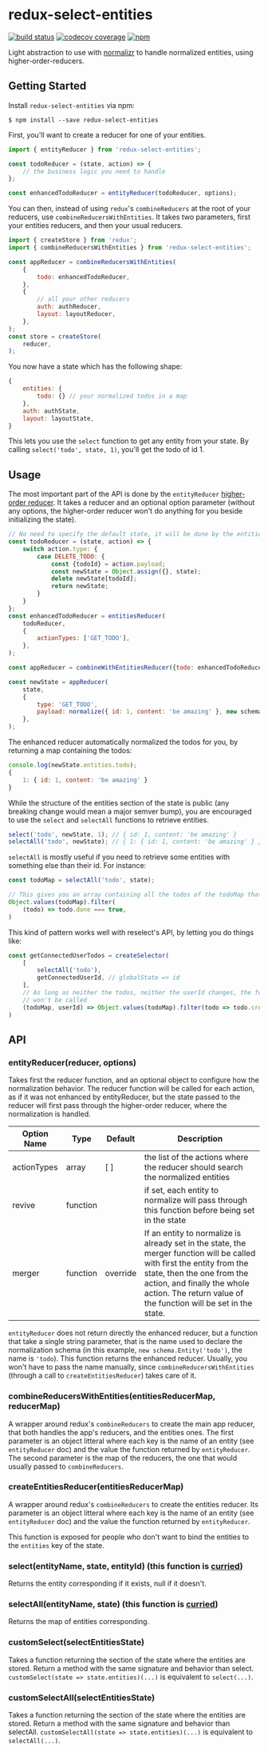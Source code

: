 # redux-select-entities

[![build status](https://travis-ci.org/Kilix/redux-select-entities.svg)](https://travis-ci.org/Kilix/redux-select-entities)
[![codecov coverage](https://codecov.io/gh/kilix/redux-select-entities/branch/master/graph/badge.svg)](https://codecov.io/gh/kilix/redux-select-entities)
[![npm](https://img.shields.io/npm/v/redux-select-entities.svg)]()

Light abstraction to use with [normalizr](https://github.com/paularmstrong/normalizr/) to handle normalized entities, using higher-order-reducers.

## Getting Started
Install `redux-select-entities` via npm:
```
$ npm install --save redux-select-entities
```

First, you'll want to create a reducer for one of your entities.
```javascript
import { entityReducer } from 'redux-select-entities';

const todoReducer = (state, action) => {
    // the business logic you need to handle
};

const enhancedTodoReducer = entityReducer(todoReducer, options);
```

You can then, instead of using `redux`'s `combineReducers` at the root of your reducers, use `combineReducersWithEntities`. It takes two parameters, first your entities reducers, and then your usual reducers.
```javascript
import { createStore } from 'redux';
import { combineReducersWithEntities } from 'redux-select-entities';

const appReducer = combineReducersWithEntities(
    {
        todo: enhancedTodoReducer,
    },
    {
        // all your other reducers
        auth: authReducer,
        layout: layoutReducer,
    },
);
const store = createStore(
    reducer,
);
```

You now have a state which has the following shape:
```javascript
{
    entities: {
        todo: {} // your normalized todos in a map
    },
    auth: authState,
    layout: layoutState,
}
```
This lets you use the `select` function to get any entity from your state. By calling `select('todo', state, 1)`, you'll get the todo of id 1.

## Usage
The most important part of the API is done by the `entityReducer` [higher-order reducer](http://redux.js.org/docs/recipes/reducers/SplittingReducerLogic.html#splitting-up-reducer-logic). It takes a reducer and an optional option parameter (without any options, the higher-order reducer won't do anything for you beside initializing the state).

```javascript
// No need to specify the default state, it will be done by the entitiesReducer
const todoReducer = (state, action) => {
    switch action.type: {
        case DELETE_TODO: {
            const {todoId} = action.payload;
            const newState = Object.assign({}, state);
            delete newState[todoId];
            return newState;
        }
    }
};
const enhancedTodoReducer = entitiesReducer(
    todoReducer,
    {
        actionTypes: ['GET_TODO'],
    },
);

const appReducer = combineWithEntitiesReducer({todo: enhancedTodoReducer});

const newState = appReducer(
    state,
    {
        type: 'GET_TODO',
        payload: normalize({ id: 1, content: 'be amazing' }, new schema.Entity('todo')),
    },
);
```

The enhanced reducer automatically normalized the todos for you, by returning a map containing the todos:
```javascript
console.log(newState.entities.todo);
{
    1: { id: 1, content: 'be amazing' }
}
```
While the structure of the entities section of the state is public (any breaking change would mean a major semver bump), you are encouraged to use the `select` and `selectAll` functions to retrieve entities.

```javascript
select('todo', newState, 1); // { id: 1, content: 'be amazing' }
selectAll('todo', newState); // { 1: { id: 1, content: 'be amazing' } }
```
`selectAll` is mostly useful if you need to retrieve some entities with something else than their id. For instance:
```javascript
const todoMap = selectAll('todo', state);

// This gives you an array containing all the todos of the todoMap that are done
Object.values(todoMap).filter(
    (todo) => todo.done === true,
)
```
This kind of pattern works well with reselect's API, by letting you do things like:
```javascript
const getConnectedUserTodos = createSelector(
    [
        selectAll('todo'),
        getConnectedUserId, // globalState => id
    ],
    // As long as neither the todos, neither the userId changes, the following function
    // won't be called
    (todoMap, userId) => Object.values(todoMap).filter(todo => todo.createdBy === userId),
)
```

## API

### entityReducer(reducer, options)
Takes first the reducer function, and an optional object to configure how the normalization behavior. The reducer function will be called for each action, as if it was not enhanced by entityReducer, but the state passed to the reducer will first pass through the higher-order reducer, where the normalization is handled.

Option Name     |   Type      | Default       | Description
--------------------|--------------|--------------|--------------------------------
actionTypes     |   array       |   [ ]      |   the list of the actions where the reducer should search the normalized entities
revive          |   function    |       |   if set, each entity to normalize will pass through this function before being set in the state
merger          |   function    | override  |   If an entity to normalize is already set in the state, the merger function will be called with first the entity from the state, then the one from the action, and finally the whole action. The return value of the function will be set in the state.

`entityReducer` does not return directly the enhanced reducer, but a function that take a single string parameter, that is the name used to declare the normalization schema (in this example, `new schema.Entity('todo')`, the name is `'todo`). This function returns the enhanced reducer. Usually, you won't have to pass the name manually, since `combineReducersWithEntities` (through a call to `createEntitiesReducer`) takes care of it.

### combineReducersWithEntities(entitiesReducerMap, reducerMap)
A wrapper around redux's `combineReducers` to create the main app reducer, that both handles the app's reducers, and the entities ones. The first parameter is an object litteral where each key is the name of an entity (see `entityReducer` doc) and the value the function returned by `entityReducer`. The second parameter is the map of the reducers, the one that would usually passed to `combineReducers`.

### createEntitiesReducer(entitiesReducerMap)
A wrapper around redux's `combineReducers` to create the entities reducer. Its parameter is an object litteral where each key is the name of an entity (see `entityReducer` doc) and the value the function returned by `entityReducer`.

This function is exposed for people who don't want to bind the entities to the `entities` key of the state.

### select(entityName, state, entityId) (this function is [curried](https://lodash.com/docs/4.17.4#curry))
Returns the entity corresponding if it exists, null if it doesn't.

### selectAll(entityName, state) (this function is [curried](https://lodash.com/docs/4.17.4#curry))
Returns the map of entities corresponding.

### customSelect(selectEntitiesState)
Takes a function returning the section of the state where the entities are stored. Return a method with the same signature and behavior than select. `customSelect(state => state.entities)(...)` is equivalent to `select(...)`.

### customSelectAll(selectEntitiesState)
Takes a function returning the section of the state where the entities are stored. Return a method with the same signature and behavior than selectAll. `customSelectAll(state => state.entities)(...)` is equivalent to `selectAll(...)`.
